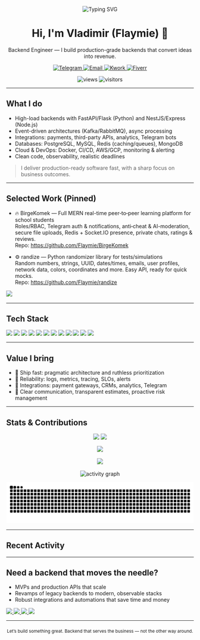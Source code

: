 <!-- Header with typing effect -->
<p align="center">
  <img src="https://readme-typing-svg.demolab.com?font=Inter&weight=600&size=28&pause=1200&color=34D399&center=true&vCenter=true&width=1000&lines=Backend+Developer+%7C+FastAPI%2C+Flask%2C+NestJS%2C+Express;Scalable+APIs%2C+Integrations%2C+Automation;I+ship+fast%2C+reliable%2C+and+business-first+solutions" alt="Typing SVG" />
</p>

<h1 align="center">Hi, I'm Vladimir (Flaymie) 👋</h1>
<p align="center">
  Backend Engineer — I build production-grade backends that convert ideas into revenue.
</p>

<!-- CTA buttons -->
<p align="center">
  <a href="https://t.me/flaymie" target="_blank">
    <img src="https://img.shields.io/badge/Telegram-0088CC?style=for-the-badge&logo=telegram&logoColor=white" alt="Telegram"/>
  </a>
  <a href="mailto:funquenop@gmail.com">
    <img src="https://img.shields.io/badge/Email-0D9488?style=for-the-badge&logo=gmail&logoColor=white" alt="Email"/>
  </a>
  <a href="https://kwork.ru/user/blazexdev" target="_blank">
    <img src="https://img.shields.io/badge/Kwork-18181B?style=for-the-badge&logo=handshake&logoColor=white" alt="Kwork"/>
  </a>
  <a href="https://www.fiverr.com/flaymier" target="_blank">
    <img src="https://img.shields.io/badge/Fiverr-1DBF73?style=for-the-badge&logo=fiverr&logoColor=white" alt="Fiverr"/>
  </a>
</p>

<!-- Visitor badges -->
<p align="center">
  <img src="https://komarev.com/ghpvc/?username=Flaymie&style=flat-square&label=Profile+Views" alt="views"/>
  <img src="https://visitor-badge.laobi.icu/badge?page_id=Flaymie.profile" alt="visitors"/>
</p>

---

## What I do

- High-load backends with FastAPI/Flask (Python) and NestJS/Express (Node.js)
- Event-driven architectures (Kafka/RabbitMQ), async processing
- Integrations: payments, third-party APIs, analytics, Telegram bots
- Databases: PostgreSQL, MySQL, Redis (caching/queues), MongoDB
- Cloud & DevOps: Docker, CI/CD, AWS/GCP, monitoring & alerting
- Clean code, observability, realistic deadlines

> I deliver production-ready software fast, with a sharp focus on business outcomes.

---

## Selected Work (Pinned)

- 🔥 BirgeKomek — Full MERN real-time peer‑to‑peer learning platform for school students  
  Roles/RBAC, Telegram auth & notifications, anti‑cheat & AI-moderation, secure file uploads, Redis + Socket.IO presence, private chats, ratings & reviews.  
  Repo: https://github.com/Flaymie/BirgeKomek

- ⚙️ randize — Python randomizer library for tests/simulations  
  Random numbers, strings, UUID, dates/times, emails, user profiles, network data, colors, coordinates and more. Easy API, ready for quick mocks.  
  Repo: https://github.com/Flaymie/randize

<p>
  <a href="https://github.com/Flaymie?tab=repositories&sort=stargazers">
    <img src="https://img.shields.io/badge/More%20Projects-18181B?style=for-the-badge&logo=github&logoColor=white" />
  </a>
</p>

---

## Tech Stack

<p>
  <img src="https://img.shields.io/badge/Python-3776AB?logo=python&logoColor=white" />
  <img src="https://img.shields.io/badge/FastAPI-009688?logo=fastapi&logoColor=white" />
  <img src="https://img.shields.io/badge/Flask-000000?logo=flask&logoColor=white" />
  <img src="https://img.shields.io/badge/Node.js-339933?logo=node.js&logoColor=white" />
  <img src="https://img.shields.io/badge/NestJS-E0234E?logo=nestjs&logoColor=white" />
  <img src="https://img.shields.io/badge/Express-000000?logo=express&logoColor=white" />
  <img src="https://img.shields.io/badge/PostgreSQL-4169E1?logo=postgresql&logoColor=white" />
  <img src="https://img.shields.io/badge/Redis-DC382D?logo=redis&logoColor=white" />
  <img src="https://img.shields.io/badge/MongoDB-47A248?logo=mongodb&logoColor=white" />
  <img src="https://img.shields.io/badge/Docker-2496ED?logo=docker&logoColor=white" />
  <img src="https://img.shields.io/badge/AWS-232F3E?logo=amazonaws&logoColor=white" />
  <img src="https://img.shields.io/badge/GCP-4285F4?logo=googlecloud&logoColor=white" />
</p>

---

## Value I bring

- 🚀 Ship fast: pragmatic architecture and ruthless prioritization
- 🔭 Reliability: logs, metrics, tracing, SLOs, alerts
- 🧩 Integrations: payment gateways, CRMs, analytics, Telegram
- 💬 Clear communication, transparent estimates, proactive risk management

---

## Stats & Contributions

<p align="center">
  <img src="https://github-readme-stats.vercel.app/api?username=Flaymie&show_icons=true&theme=tokyonight&hide_border=true" height="170" />
  <img src="https://github-readme-stats.vercel.app/api/top-langs/?username=Flaymie&layout=compact&theme=tokyonight&hide_border=true" height="170" />
</p>

<p align="center">
  <img src="https://github-readme-streak-stats.herokuapp.com/?user=Flaymie&theme=tokyonight&hide_border=true" />
</p>

<p align="center">
  <img src="https://github-profile-trophy.vercel.app/?username=Flaymie&theme=onedark&no-frame=true&row=1&column=7" />
</p>

<p align="center">
  <img src="https://github-readme-activity-graph.vercel.app/graph?username=Flaymie&theme=tokyo-night&hide_border=true" alt="activity graph"/>
</p>

<!-- Contributions snake (generated by action) -->
<p align="center">
  <img src="https://raw.githubusercontent.com/Flaymie/Flaymie/output/github-contribution-grid-snake.svg" alt="snake" />
</p>

---

## Recent Activity
<!-- Auto-updating via GitHub Action (see .github/workflows/activity.yml) -->
<!--START_SECTION:activity-->
<!--END_SECTION:activity-->

---

## Need a backend that moves the needle?

- MVPs and production APIs that scale
- Revamps of legacy backends to modern, observable stacks
- Robust integrations and automations that save time and money

<p>
  <a href="https://t.me/flaymie" target="_blank">
    <img src="https://img.shields.io/badge/DM%20me%20on%20Telegram-0088CC?style=for-the-badge&logo=telegram&logoColor=white" />
  </a>
  <a href="mailto:funquenop@gmail.com">
    <img src="https://img.shields.io/badge/Email%20request-0D9488?style=for-the-badge&logo=gmail&logoColor=white" />
  </a>
  <a href="https://kwork.ru/user/blazexdev" target="_blank">
    <img src="https://img.shields.io/badge/Hire%20on%20Kwork-18181B?style=for-the-badge&logo=handshake&logoColor=white" />
  </a>
  <a href="https://www.fiverr.com/flaymier" target="_blank">
    <img src="https://img.shields.io/badge/Hire%20on%20Fiverr-1DBF73?style=for-the-badge&logo=fiverr&logoColor=white" />
  </a>
</p>

---

<p align="center">
  <sub>Let’s build something great. Backend that serves the business — not the other way around.</sub>
</p>

